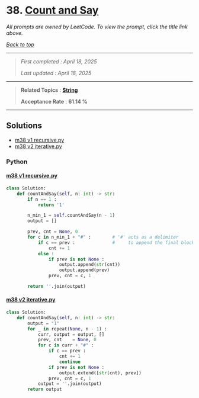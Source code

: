 # 38. [Count and Say](<https://leetcode.com/problems/count-and-say>)

*All prompts are owned by LeetCode. To view the prompt, click the title link above.*

*[Back to top](<../README.md>)*

------

> *First completed : April 18, 2025*
>
> *Last updated : April 18, 2025*

------

> **Related Topics** : **[String](<by_topic/String.md>)**
>
> **Acceptance Rate** : **61.14 %**

------

## Solutions

- [m38 v1 recursive.py](<../my-submissions/m38 v1 recursive.py>)
- [m38 v2 iterative.py](<../my-submissions/m38 v2 iterative.py>)
### Python
#### [m38 v1 recursive.py](<../my-submissions/m38 v1 recursive.py>)
```Python
class Solution:
    def countAndSay(self, n: int) -> str:
        if n == 1 :
            return '1'

        n_min_1 = self.countAndSay(n - 1)
        output = []

        prev, cnt = None, 0
        for c in n_min_1 + "#" :        # '#' acts as a delimiter
            if c == prev :              #     to append the final block
                cnt += 1
            else :
                if prev is not None :
                    output.append(str(cnt))
                    output.append(prev)
                prev, cnt = c, 1

        return ''.join(output)
```

#### [m38 v2 iterative.py](<../my-submissions/m38 v2 iterative.py>)
```Python
class Solution:
    def countAndSay(self, n: int) -> str:
        output = "1"
        for _ in repeat(None, n - 1) :
            curr, output = output, []
            prev, cnt    = None, 0
            for c in curr + "#" :
                if c == prev :
                    cnt += 1
                    continue
                if prev is not None :
                    output.extend([str(cnt), prev])
                prev, cnt = c, 1
            output = ''.join(output)
        return output
```

